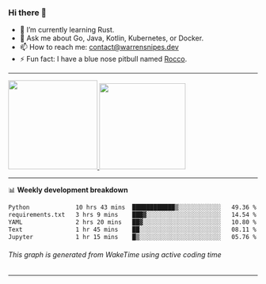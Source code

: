 ### Hi there 👋

- 🌱 I’m currently learning Rust.
- 💬 Ask me about Go, Java, Kotlin, Kubernetes, or Docker.
- 📫 How to reach me: contact@warrensnipes.dev
- ⚡ Fun fact: I have a blue nose pitbull named [Rocco](https://i.imgur.com/iLsSCKu.jpg).

-------


<a href="https://github.com/LockedThread/LockedThread">
  <img height="180em" src="https://github-readme-stats.vercel.app/api?username=LockedThread&theme=transparent&bg_color=00000000&show_icons=true&count_private=true" />
  <img height="174em" src="https://github-readme-stats.vercel.app/api/top-langs?username=LockedThread&theme=transparent&layout=compact&hide_progress=true&bg_color=00000000" />
  </a>

-------

📊 **Weekly development breakdown**
<!--START_SECTION:waka-->

```txt
Python             10 hrs 43 mins  ████████████▒░░░░░░░░░░░░   49.36 %
requirements.txt   3 hrs 9 mins    ███▓░░░░░░░░░░░░░░░░░░░░░   14.54 %
YAML               2 hrs 20 mins   ██▓░░░░░░░░░░░░░░░░░░░░░░   10.80 %
Text               1 hr 45 mins    ██░░░░░░░░░░░░░░░░░░░░░░░   08.11 %
Jupyter            1 hr 15 mins    █▒░░░░░░░░░░░░░░░░░░░░░░░   05.76 %
```

<!--END_SECTION:waka-->
###### *This graph is generated from WakeTime using active coding time*
-------
